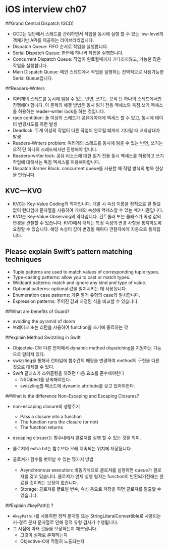 # iOS interview ch07

##Grand Central Dispatch (GCD)
- GCD는 뒷단에서 스레드를 관리하면서 작업을 동시에 실행 할 수 있는 low-level의 객체기반 API를 제공하는 라이브러리입니다.
- Dispatch Queue: FIFO 순서로 작업을 실행합니다.
- Serial Dispatch Queue: 한번에 하나씩 작업을 실행합니다.
- Concurrent Dispatch Queue: 작업이 완료될때까지 기다리지않고, 가능한 많은 작업을 실행합니다.
- Main Dispatch Queue: 메인 스레드에서 작업을 실행하는 전역적으로 사용가능한 Serial Queue입니다.

##Readers-Writers
- 여러개의 스레드를 동시에 읽을 수 있는 반면, 쓰기는 오직 단 하나의 스레드에서만 진행해야 합니다. 이 문제의 해결 방법은 동시 읽기 전용 엑세스와 독점 쓰기 엑세스를 허용하는 reader-writer lock을 하는 것입니다.
- race contidion: 둘 이상의 스레드가 공유데이터에 엑세스 할 수 있고, 동시에 데이터 변경시도를 하면 발생
- Deadlock: 두개 이상의 작업이 다른 작업이 완료될 떄까지 기다릴 때 교착상태가 발생
- Readers-Writers problem: 여러개의 스레드를 동시에 읽을 수 있는 반면, 쓰기는 오직 단 하나의 스레드에서만 진행해야 합니다.
- Readers-writer lock: 공유 리소스에 대한 읽기 전용 동시 엑세스를 허용하고 쓰기작업에 대해서는 독점 엑세스를 허용해야합니다.
- Dispatch Barrier Block: concurrent queue를 사용할 때 직렬 방식의 병목 현상을 만듭니다.

## KVC — KVO
- KVC는 Key-Value Coding의 약자입니다. 개발 시 속성 이름을 정적으로 알 필요 없이 런타임에 문자열을 사용하여 개체의 속성에 액세스할 수 있는 메커니즘입니다.
- KVO는 Key-Value Observing의 약자입니다. 컨트롤러 또는 클래스가 속성 값의 변경을 관찰할 수 있습니다. KVO에서 개체는 특정 속성의 변경 사항을 통지하도록 요청할 수 있습니다. 해당 속성이 값이 변경될 때마다 관찰자에게 자동으로 통지됩니다.


## Please explain Swift’s pattern matching techniques
- Tuple patterns are used to match values of corresponding tuple types.
- Type-casting patterns: allow you to cast or match types.
- Wildcard patterns: match and ignore any kind and type of value.
- Optional patterns: optional 값을 일치시키는 데 사용됩니다.
- Enumeration case patterns: 기존 열거 유형의 case와 일치합니다. 
- Expression patterns: 주어진 값과 지정된 식을 비교할 수 있습니다.

##What are benefits of Guard?
- avoiding the pyramid of doom
- 브레이크 또는 리턴을 사용하여 function을 조기에 종료하는 것

##explain Method Swizzling in Swift
- Objectvie-C와 다른 언어에서 dynamic method dispatching을 지원하는 기능으로 알려져 있다.
- swizzling을 통해서 런타임에 함수간의 매핑을 변경하여 method의 구현을 다른 것으로 대체할 수 있다. 
- Swift 클래스가 스위즐링을 하려면 다음 요소를 준수해야한다
	- NSOjbect를 상속해야한다.
	- swizzling할 메소드에 dynamic attribute를 갖고 있어야한다.

##What is the difference Non-Escaping and Escaping Closures?
- non-escaping closure의 생명주기
	- Pass a closure into a function
	- The function runs the closure (or not)
	- The function returns

- escaping closuer는 함수내에서 클로져를 실행 할 수 있는 것을 의미.
- 클로져의 extra bit는 함수보다 오래 지속되는 위치에 저장됩니다.
- 클로져가 함수를 벗어날 수 있는 몇가지 방법
	- Asynchronous execution: 비동기식으로 클로져를 실행하면 queue가 클로져를 갖고 있습니다. 클로져가 언제 실행 될지는 function이 반환되기전에는 완료될 것이라는 보장이 없습니다.
	- Storage: 클로져를 글로벌 변수, 속성 등으로 저장을 하면 클로져를 탈출할 수 있습니다.

##Explain #keyPath() ?
- `#keyPath()`를 사용하면 정적 문자열 또는 StringLiteralConvertible로 사용되는 키-경로 문자 문자열로 인해 정적 유형 검사가 수행됩니다.
- 그 시점에 아래 것들을 보장하는지 체크됩니다.
	- 그것이 실제로 존재하는지
	- Objective-C에 적절히 노출되는지